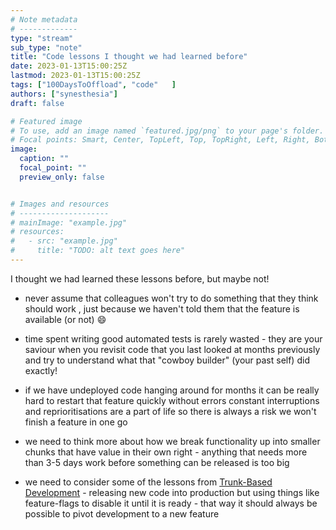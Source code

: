 ```yaml
---
# Note metadata
# -------------
type: "stream"
sub_type: "note"
title: "Code lessons I thought we had learned before"
date: 2023-01-13T15:00:25Z
lastmod: 2023-01-13T15:00:25Z
tags: ["100DaysToOffload", "code"   ]
authors: ["synesthesia"]
draft: false

# Featured image
# To use, add an image named `featured.jpg/png` to your page's folder.
# Focal points: Smart, Center, TopLeft, Top, TopRight, Left, Right, BottomLeft, Bottom, BottomRight.
image:
  caption: ""
  focal_point: ""
  preview_only: false


# Images and resources
# --------------------
# mainImage: "example.jpg"
# resources:
#   - src: "example.jpg"
#     title: "TODO: alt text goes here"
---
```

I thought we had learned these lessons before, but maybe not!

* never assume that colleagues won't try to do something that they think should work , just because we haven't told them that the feature is available (or not) :smile: 

* time spent writing good automated tests is rarely wasted - they are your saviour when you revisit code that you last looked at months previously and try to understand what that "cowboy builder" (your past self) did exactly!

* if we have undeployed code hanging around for months it can be really hard to restart that feature quickly without errors
constant interruptions and reprioritisations are a part of life so there is always a risk we won't finish a feature in one go

* we need to think more about how we break functionality up into smaller chunks that have value in their own right - anything that needs more than 3-5 days work before something can be released is too big

* we need to consider some of the lessons from [Trunk-Based Development](https://trunkbaseddevelopment.com/) - releasing new code into production but using things like feature-flags to disable it until it is ready - that way it should always be possible to pivot development to a new feature
